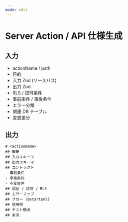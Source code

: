 ```yaml
---
mode: edit
---
```


# Server Action / API 仕様生成

## 入力

- actionName / path
- 目的
- 入力 Zod (ソースパス)
- 出力 Zod
- RLS / 認可条件
- 事前条件 / 事後条件
- エラー分類
- 関連 DB テーブル
- 変更差分

## 出力

```
# <actionName>
## 概要
## 入力スキーマ
## 出力スキーマ
## コントラクト
- 事前条件
- 事後条件
- 不変条件
## 認証 / 認可 / RLS
## エラーマップ
## フロー (@startuml)
## 使用例
## テスト観点
## 未決
```
